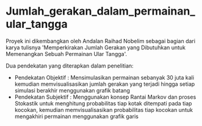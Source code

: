 # Jumlah_gerakan_dalam_permainan_ular_tangga
Proyek ini dikembangkan oleh Andalan Raihad Nobelim sebagai bagian dari karya tulisnya 'Memperkirakan Jumlah Gerakan yang Dibutuhkan untuk Memenangkan Sebuah Permainan Ular Tangga'.

Dua pendekatan yang diterapkan dalam penelitian:
- Pendekatan Objektif : Mensimulasikan permainan sebanyak 30 juta kali kemudian memvisualisasikan jumlah gerakan yang terjadi hingga setiap simulasi berakhir menggunakan grafik batang
- Pendekatan Subjektif : Menggunakan konsep Rantai Markov dan proses Stokastik untuk menghitung probabilitas tiap kotak ditempati pada tiap kocokan, kemudian memvisualisasikan probabilitas tiap kocokan untuk mengakhiri permainan menggunakan grafik garis
